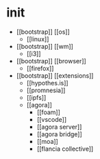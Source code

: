 # init

- [[bootstrap]] [[os]]
  - [[linux]]
- [[bootstrap]] [[wm]]
  - [[i3]]
- [[bootstrap]] [[browser]]
  - [[firefox]]
- [[bootstrap]] [[extensions]]
  - [[hypothes.is]]
  - [[promnesia]] 
  - [[ipfs]]
  - [[agora]]
    - [[foam]]
    - [[vscode]]
    - [[agora server]] 
    - [[agora bridge]] 
    - [[moa]]
    - [[flancia collective]]

